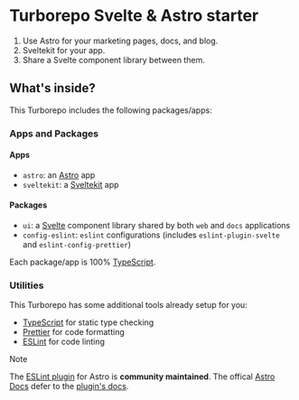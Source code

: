 # Turborepo Svelte & Astro starter

1. Use Astro for your marketing pages, docs, and blog.
2. Sveltekit for your app.
3. Share a Svelte component library between them.

## What's inside?

This Turborepo includes the following packages/apps:

### Apps and Packages

#### Apps

- `astro`: an [Astro](https://astro.build/) app
- `sveltekit`: a [Sveltekit](https://kit.svelte.dev/) app

#### Packages

- `ui`: a [Svelte](https://svelte.dev/) component library shared by both `web` and `docs` applications
- `config-eslint`: `eslint` configurations (includes `eslint-plugin-svelte` and `eslint-config-prettier`)

Each package/app is 100% [TypeScript](https://www.typescriptlang.org/).

### Utilities

This Turborepo has some additional tools already setup for you:

- [TypeScript](https://www.typescriptlang.org/) for static type checking
- [Prettier](https://prettier.io) for code formatting
- [ESLint](https://eslint.org/) for code linting

> [!NOTE]  
> The [ESLint plugin](https://github.com/ota-meshi/eslint-plugin-astro) for Astro is **community maintained**.
> The offical [Astro Docs](https://docs.astro.build/en/editor-setup/#eslint) defer to the [plugin's docs](https://ota-meshi.github.io/eslint-plugin-astro/user-guide/).
